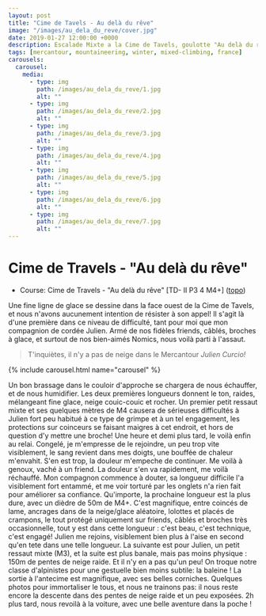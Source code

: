 ```yaml
---
layout: post
title: "Cime de Tavels - Au delà du rêve"
image: "/images/au_dela_du_reve/cover.jpg"
date: 2019-01-27 12:00:00 +0000
description: Escalade Mixte a la Cime de Tavels, goulotte "Au delà du rêve"
tags: [mercantour, mountaineering, winter, mixed-climbing, france]
carousels:
  carousel:
    media:
      - type: img 
        path: /images/au_dela_du_reve/1.jpg
        alt: ""
      - type: img 
        path: /images/au_dela_du_reve/2.jpg
        alt: ""
      - type: img 
        path: /images/au_dela_du_reve/3.jpg
        alt: ""
      - type: img 
        path: /images/au_dela_du_reve/4.jpg
        alt: ""
      - type: img 
        path: /images/au_dela_du_reve/5.jpg
        alt: ""
      - type: img 
        path: /images/au_dela_du_reve/6.jpg
        alt: ""
      - type: img 
        path: /images/au_dela_du_reve/7.jpg
        alt: ""
---
```


# Cime de Travels - "Au delà du rêve"

- Course: Cime de Travels - "Au delà du rêve" [TD- II P3 4 M4+] ([topo](https://www.camptocamp.org/routes/156117/fr/cime-de-tavels-au-dela-du-reve)) 


Une fine ligne de glace se dessine dans la face ouest de la Cime de Tavels, et nous n'avons aucunement intention de résister à son appel! Il s'agit là d'une première dans ce niveau de difficulté, tant pour moi que mon compagnion de cordée Julien. Armé de nos fidèles friends, câblés, broches à glace, et surtout de nos bien-aimés Nomics, nous voilà parti à l'assaut.

> T'inquiètes, il n'y a pas de neige dans le Mercantour
> <cite>Julien Curcio!</cite>

{% include carousel.html name="carousel" %}

Un bon brassage dans le couloir d'approche se chargera de nous échauffer, et de nous humidifier. Les deux premières longueurs donnent le ton, raides, mélangeant fine glace, neige couic-couic et rocher. Un premier petit ressaut mixte et ses quelques mètres de M4 causera de sérieuses difficultés à Julien fort peu habitué à ce type de grimpe et à un tel engagement, les protections sur coinceurs se faisant maigres à cet endroit, et hors de question d'y mettre une broche! Une heure et demi plus tard, le voilà enfin au relai. Congelé, je m'empresse de le rejoindre, un peu trop vite visiblement, le sang revient dans mes doigts, une bouffée de chaleur m'envahit. S'en est trop, la douleur m'empeche de continuer. Me voilà à genoux, vaché à un friend. La douleur s'en va rapidement, me voilà réchauffé. Mon compagnon commence à douter, sa longueur difficile l'a visiblement fort entammé, et me voir torturé par les onglets n'a rien fait pour améliorer sa confiance. Qu'importe, la prochaine longueur est la plus dure, avec un dièdre de 50m de M4+. C'est magnifique, entre coincés de lame, ancrages dans de la neige/glace aléatoire, lolottes et placés de crampons, le tout protégé uniquement sur friends, câblés et broches très occasionnelle, tout y est dans cette longueur : c'est beau, c'est technique, c'est engagé! Julien me rejoins, visiblement bien plus à l'aise en second qu'en tete dans une telle longueur. La suivante est pour Julien, un petit ressaut mixte (M3), et la suite est plus banale, mais pas moins physique : 150m de pentes de neige raide. Et il n'y en a pas qu'un peu! On troque notre classe d'alpinistes pour une gestuelle bien moins subtile: la baleine !
La sortie à l'antecime est magnifique, avec ses belles corniches. Quelques photos pour immortaliser le tous, et nous ne trainons pas: il nous reste encore la descente dans des pentes de neige raide et un peu exposées. 2h plus tard, nous revoilà à la voiture, avec une belle aventure dans la poche !
